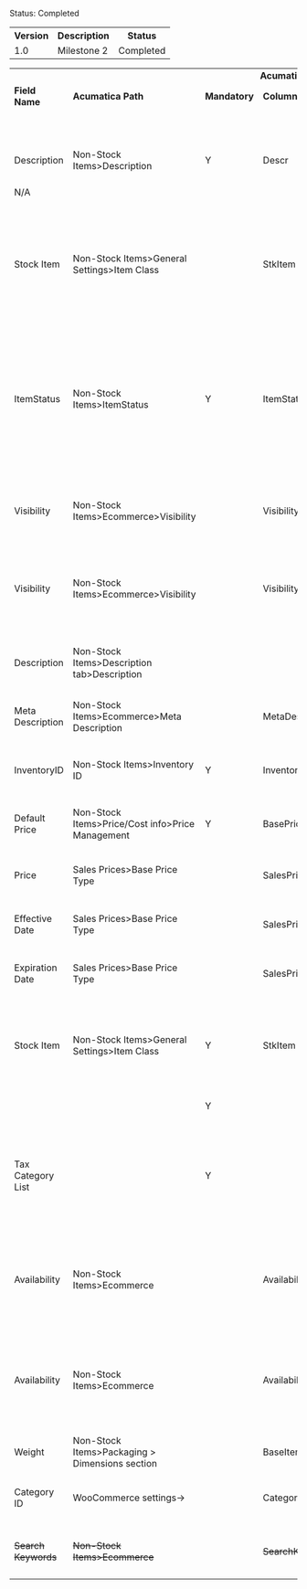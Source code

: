 
<p>Status: Completed</p>
<table>
<tbody>
<tr>
<th>Version</th>
<th>Description</th>
<th>Status</th></tr>
<tr>
<td>1.0</td>
<td>Milestone 2</td>
<td>Completed</td></tr></tbody></table>
<table>
<tbody>
<tr>
<td class="highlight-grey" colspan="7" data-highlight-colour="grey" style="text-align: center;"><strong>Acumatica (Source)</strong></td>
<td class="highlight-grey" colspan="2" data-highlight-colour="grey" style="text-align: center;"><strong>WooCommerce (Target)</strong></td></tr>
<tr>
<td class="highlight-grey" data-highlight-colour="grey"><strong>Field Name</strong></td>
<td class="highlight-grey" data-highlight-colour="grey"><strong>Acumatica Path</strong></td>
<td class="highlight-grey" data-highlight-colour="grey"><strong>Mandatory</strong></td>
<td class="highlight-grey" data-highlight-colour="grey"><strong>Column Name</strong></td>
<td class="highlight-grey" data-highlight-colour="grey"><strong>Data Access Class</strong></td>
<td class="highlight-grey" data-highlight-colour="grey"><strong>Framework</strong></td>
<td class="highlight-grey" data-highlight-colour="grey"><strong>Comment</strong></td>
<td class="highlight-grey" data-highlight-colour="grey"><strong>Field Name</strong></td>
<td class="highlight-grey" data-highlight-colour="grey"><strong>Value Example</strong></td></tr>
<tr>
<td>&nbsp;</td>
<td>&nbsp;</td>
<td>&nbsp;</td>
<td>&nbsp;</td>
<td>&nbsp;</td>
<td>&nbsp;</td>
<td>Product ID is generated by WooCommerce</td>
<td>id</td>
<td>12</td></tr>
<tr>
<td>Description</td>
<td>Non-Stock Items&gt;Description</td>
<td>Y</td>
<td>Descr</td>
<td>InventoryItem</td>
<td>&nbsp;</td>
<td>Description in Summary area</td>
<td>name</td>
<td>Premium Quality</td></tr>
<tr>
<td>N/A</td>
<td>&nbsp;</td>
<td>&nbsp;</td>
<td>&nbsp;</td>
<td>&nbsp;</td>
<td>&nbsp;</td>
<td>Slug is generated by WooCommerce</td>
<td>slug</td>
<td>premium-quality-19</td></tr>
<tr>
<td>Stock Item</td>
<td>Non-Stock Items&gt;General Settings&gt;Item Class</td>
<td>&nbsp;</td>
<td>StkItem</td>
<td>INItemClass</td>
<td>
<p>NonStockItems&gt;</p>
<p>Item Class</p></td>
<td>In ItemClass-&gt; Stock item Boolean= False -&gt; In WooCom Product type = simple product AND Virtual Boolean should =True</td>
<td>type</td>
<td>simple</td></tr>
<tr>
<td>ItemStatus</td>
<td>Non-Stock Items&gt;ItemStatus</td>
<td>Y</td>
<td>ItemStatus</td>
<td>InventoryItem</td>
<td>
<p>NonStockItems&gt;</p>
<p>ItemStatus</p></td>
<td>If Acumatica Status = Active -&gt; In WC Status = Published<br /> If Acumatica Status = Inactive/No Sale/No Purchases/ No Request/ Marked for deletion -&gt; In WC Status = Draft</td>
<td>status</td>
<td>publish</td></tr>
<tr>
<td>Visibility</td>
<td>Non-Stock Items&gt;Ecommerce&gt;Visibility</td>
<td>&nbsp;</td>
<td>Visibility</td>
<td>InventoryItem</td>
<td>
<p>NonStockItemss&gt;</p>
<p>Visibility</p></td>
<td>In Acumatica Visibility = Featured -&gt; In WC Featured Boolean = True</td>
<td>featured</td>
<td>FALSE</td></tr>
<tr>
<td>Visibility</td>
<td>Non-Stock Items&gt;Ecommerce&gt;Visibility</td>
<td>&nbsp;</td>
<td>Visibility</td>
<td>InventoryItem</td>
<td>
<p>NonStockItems&gt;</p>
<p>Visibility</p></td>
<td>Visible = Shop and search results<br /> Featured = This is a featured product<br /> Invisible = Hidden</td>
<td>catalog_visibility</td>
<td>visible</td></tr>
<tr>
<td>Description</td>
<td>Non-Stock Items&gt;Description tab&gt;Description</td>
<td>&nbsp;</td>
<td>&nbsp;</td>
<td>&nbsp;</td>
<td>
<p>NonStockItems&gt;</p>
<p>Description</p></td>
<td>&nbsp;</td>
<td>description</td>
<td>&nbsp;</td></tr>
<tr>
<td>Meta Description</td>
<td>Non-Stock Items&gt;Ecommerce&gt;Meta Description</td>
<td>&nbsp;</td>
<td>MetaDescription</td>
<td>InventoryItem</td>
<td>
<p>NonStockItems&gt;</p>
<p>Meta Description</p></td>
<td>&nbsp;</td>
<td>short_description</td>
<td>&nbsp;</td></tr>
<tr>
<td>InventoryID</td>
<td>Non-Stock Items&gt;Inventory ID</td>
<td>Y</td>
<td>InventoryCD</td>
<td>InventoryItem</td>
<td>
<p>NonStockItems&gt;</p>
<p>Inventory ID</p></td>
<td>&nbsp;</td>
<td>sku</td>
<td>&nbsp;</td></tr>
<tr>
<td>Default Price</td>
<td>Non-Stock Items&gt;Price/Cost info&gt;Price Management</td>
<td>Y</td>
<td>BasePrice</td>
<td>InventoryItem</td>
<td>
<p>NonStockItems&gt;</p>
<p>DefaultPrice</p></td>
<td>&nbsp;</td>
<td>regular_price</td>
<td>21.99</td></tr>
<tr>
<td>Price</td>
<td>Sales Prices&gt;Base Price Type</td>
<td>&nbsp;</td>
<td>SalesPrice</td>
<td>ARSalesPrice</td>
<td>&nbsp;</td>
<td>Need to handle with base sales price entity sync</td>
<td>sale_price</td>
<td>&nbsp;</td></tr>
<tr>
<td>Effective Date</td>
<td>Sales Prices&gt;Base Price Type</td>
<td>&nbsp;</td>
<td>SalesPrice</td>
<td>ARSalesPrice</td>
<td>&nbsp;</td>
<td>Need to handle with base sales price entity sync</td>
<td>date_on_sale_from</td>
<td>&nbsp;</td></tr>
<tr>
<td>Expiration Date</td>
<td>Sales Prices&gt;Base Price Type</td>
<td>&nbsp;</td>
<td>SalesPrice</td>
<td>ARSalesPrice</td>
<td>&nbsp;</td>
<td>Need to handle with base sales price entity sync</td>
<td>date_on_sale_to</td>
<td>&nbsp;</td></tr>
<tr>
<td>Stock Item</td>
<td>Non-Stock Items&gt;General Settings&gt;Item Class</td>
<td>Y</td>
<td>StkItem</td>
<td>INItemClass</td>
<td>
<p>NonStockItems&gt;</p>
<p>Item Class</p></td>
<td>In ItemClass-&gt; Stock item Boolean=False means it is a Non stock item then in WC Virtual Boolean should = True</td>
<td>virtual</td>
<td>&nbsp;</td></tr>
<tr>
<td>&nbsp;</td>
<td>&nbsp;</td>
<td>Y</td>
<td>&nbsp;</td>
<td>&nbsp;</td>
<td>&nbsp;</td>
<td>&nbsp;Default value = {TAXABLE}</td>
<td>tax_status</td>
<td>&nbsp;</td></tr>
<tr>
<td><span>Tax Category List</span></td>
<td>&nbsp;</td>
<td>Y</td>
<td>&nbsp;</td>
<td>&nbsp;</td>
<td>&nbsp;</td>
<td>&nbsp;<em>Tax Class can be mapped using the Substitution Lists</em><strong><em>. </em></strong><em>if not</em>
<p><strong><em>&nbsp;</em></strong><strong><em>[Default value = Standard] </em></strong><em>will apply</em></p></td>
<td>tax_class</td>
<td>&nbsp;</td></tr>
<tr>
<td>Availability</td>
<td>Non-Stock Items&gt;Ecommerce</td>
<td>&nbsp;</td>
<td>Availability</td>
<td>InventoryItem</td>
<td>
<p>NonStockItems&gt;</p>
<p>Availability</p></td>
<td>{Always pick the Default value = false}<br />Should not override default value from the inventory settings</td>
<td>manage_stock</td>
<td>&nbsp;</td></tr>
<tr>
<td>Availability</td>
<td>Non-Stock Items&gt;Ecommerce</td>
<td>&nbsp;</td>
<td>Availability</td>
<td>InventoryItem</td>
<td>
<p>NonStockItems&gt;</p>
<p>Availability</p></td>
<td>In Inventory tab-&gt; Stock Status dropdown = In Stock.
{Acumatica Item Availability in WooCommerce}</td>
<td>stock_status</td>
<td>&nbsp;</td></tr>
<tr>
<td>Weight</td>
<td>Non-Stock Items&gt;Packaging &gt; Dimensions section</td>
<td>&nbsp;</td>
<td>BaseItemWeight</td>
<td>InventoryItem</td>
<td>NonStockItems&gt;Weight</td>
<td>Weight UOM should be in Kg</td>
<td>weight</td>
<td>&nbsp;</td></tr>
<tr>
<td>Category ID</td>
<td>WooCommerce settings-&gt;</td>
<td>&nbsp;</td>
<td>CategoryID</td>
<td>&nbsp;</td>
<td>
<p>NonStockItems&gt;</p>
<p>Categories</p></td>
<td>&nbsp;</td>
<td>categories</td>
<td>&nbsp;</td></tr>
<tr>
<td><s>Search Keywords</s></td>
<td><s>Non-Stock Items&gt;Ecommerce</s></td>
<td>&nbsp;</td>
<td><s>SearchKeywords</s></td>
<td><s>InventoryItem</s></td>
<td>
<p><s>NonStockItems&gt;</s></p>
<p><s>SearchKeywords</s></p></td>
<td>Will be handled in custom field mapping</td>
<td><s>tags</s></td>
<td>&nbsp;</td></tr></tbody></table>
